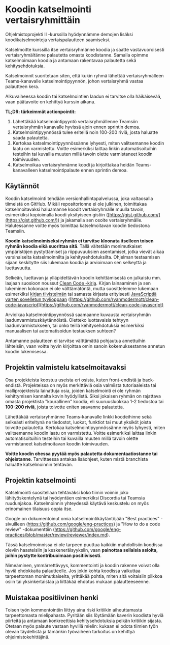 # Koodin katselmointi vertaisryhmittäin

Ohjelmistoprojekti II -kurssilla hyödynnämme demojen lisäksi koodikatselmointeja vertaispalautteen saamiseksi.

Katselmoitte kurssilla itse vertaisryhmänne koodia ja saatte vastavuoroisesti vertaisryhmältänne palautetta omasta koodistanne. Samalla opimme katselmoimaan koodia ja antamaan rakentavaa palautetta sekä kehitysehdotuksia.

Katselmoinnit suoritetaan siten, että kukin ryhmä lähettää vertaisryhmälleen Teams-kanavalle katselmointipyynnön, johon vertaisryhmä vastaa palautteen kera.

Alkuvaiheessa koodin tai katselmointien laadun ei tarvitse olla häikäisevää, vaan päätavoite on kehittyä kurssin aikana.


**TL;DR: tärkeimmät actionpointit:**

1. Lähettäkää katselmointipyyntö vertaisryhmällenne Teamsiin vertaisryhmän kanavalle hyvissä ajoin ennen sprintin demoa.
2. Katselmointipyynnössä tulee eritellä noin 100-200 riviä, josta haluatte saada palautetta.
3. Kertokaa katselmointipyynnössänne lyhyesti, miten valitsemanne koodin laatu on varmistettu. Voitte esimerkiksi laittaa linkin automatisoituihin testeihin tai kuvailla muuten millä tavoin olette varmistaneet koodin toimivuuden.
4. Katselmoikaa vertaisryhmänne koodi ja kirjoittakaa heidän Teams-kanavalleen katselmointipalaute ennen sprintin demoa.

## Käytännöt

Koodin katselmointi tehdään versionhallintapalvelussa, joka valtaosalla tiimeistä on GitHub. Mikäli repositorionne ei ole julkinen, toimittakaa katselmoitavaksi haluamanne koodit vertaisryhmälle muulla tavoin, esimerkiksi kopioimalla koodi yksityiseen gistiin ([https://gist.github.com/](https://gist.github.com/)) ja jakamalla sen osoite vertaisryhmälle. Halutessanne voitte myös toimittaa katselmoitavan koodin tiedostona Teamsiin.

**Koodin katselmoimiseksi ryhmän ei tarvitse kloonata itselleen toisen ryhmän koodia eikä suorittaa sitä**. Tällä vältetään monimutkaiset ympäristöjen pystyttämiset ja riippuvuuksien asentamiset, jotka vievät aikaa varsinaiselta katselmoinnilta ja kehitysehdotuksilta. Ohjelman testaamisen sijaan keskitytte siis lukemaan koodia ja arvioimaan sen selkeyttä ja luettavuutta.

Selkeän, luettavan ja ylläpidettävän koodin kehittämisestä on julkaistu mm. laajaan suosioon noussut [Clean Code -kirja](https://www.google.com/search?q=robert+c+martin+clean+code). Kirjan lainaaminen ja sen lukeminen kokonaan ei ole välttämätöntä, mutta suosittelemme lukemaan esimerkiksi [kirjan tiivistelmän](https://www.google.com/search?q=robert+c+martin+clean+code+summary) tai samasta kirjasta erityisesti [JavaScriptiä varten sovelletun tyylioppaan](https://github.com/ryanmcdermott/clean-code-javascript) ([https://github.com/ryanmcdermott/clean-code-javascript](https://github.com/ryanmcdermott/clean-code-javascript)

Arvioikaa katselmointipyynnössä saamaanne kuvausta vertaisryhmän laadunvarmistuskäytännöistä. Oletteko luottavaisia tehtyyn laadunvarmistukseen, tai onko teillä kehitysehdotuksia esimerkiksi manuaalisen tai automatisoidun testauksen suhteen?

Antamanne palautteen ei tarvitse välttämättä pohjautua annettuihin lähteisiin, vaan voitte hyvin kirjoittaa omin sanoin kokemuksestanne annetun koodin lukemisessa.


## Projektin valmistelu katselmoitavaksi

Osa projekteista koostuu useista eri osista, kuten front-endistä ja back-endistä. Projekteissa on myös merkittäviä osia valmiista tutoriaaleista tai malliprojekteista lainattuja osia, joiden katselmointi ei ole ryhmän kehittymisen kannalta kovin hyödyllistä. Siksi jokaisen ryhmän on rajattava omasta projektista "kourallinen" koodia, eli suuruusluokkaa 1-2 tiedostoa tai **100-200 riviä**, joista toivotte eniten saavanne palautetta.

Lähettäkää vertaisryhmänne Teams-kanavalle linkki koodeihinne sekä selkeästi eriteltynä ne tiedostot, luokat, funktiot tai muut yksiköt joista toivotte palautetta. Kertokaa katselmointipyynnössänne myös lyhyesti, miten valitsemanne koodin laatu on varmistettu. Voitte esimerkiksi laittaa linkin automatisoituihin testeihin tai kuvailla muuten millä tavoin olette varmistaneet katselmoitavan koodin toimivuuden.

**Voitte koodin ohessa pyytää myös palautetta dokumentaatiostanne tai ohjeistanne**. Tarvittaessa antakaa lisäohjeet, kuten mistä branchista haluatte katselmoinnin tehtävän.


## Projektin katselmointi

Katselmointi suositellaan tehtäväksi koko tiimin voimin joko lähityöskentelynä tai hyödyntäen esimerkiksi Discordia tai Teamsia ruudunjakoa. Katselmoinnin yhteydessä käytävä keskustelu on myös erinomainen tilaisuus oppia itse.

Google on dokumentoinut omia katselmointikäytäntöjään "Best practices" -sivuilleen (https://github.com/google/eng-practices) ja "How to do a code review" -dokumenttiin (https://github.com/google/eng-practices/blob/master/review/reviewer/index.md).

Tässä katselmoinnissa ei ole tarpeen puuttua kaikkiin mahdollisiin koodissa oleviin haasteisiin ja keskeneräisyyksiin, vaan **painottaa sellaisia asioita, joihin pystytte kontribuoimaan positiivisesti**.

Nimeäminen, ymmärrettävyys, kommentointi ja koodin rakenne voivat olla hyviä ehdokkaita palautteelle. Jos jokin kohta koodissa vaikuttaa tarpeettoman monimutkaiselta, yrittäkää pohtia, miten sitä voitaisiin pilkkoa osiin tai yksinkertaistaa ja liittäkää ehdotus mukaan palautteeseenne.


## Muistakaa positiivinen henki

Toisen työn kommentointiin liittyy aina riski kritiikin aiheuttamasta tarpeettomasta mielipahasta. Pyritään siis löytämään kaverin koodista hyviä piirteitä ja antamaan konkreettisia kehitysehdotuksia pelkän kritiikin sijasta. Otetaan myös palaute vastaan hyvillä mielin: kukaan ei odota tiimien työn olevan täydellistä ja tämänkin työvaiheen tarkoitus on kehittyä ohjelmistokehittäjinä.
